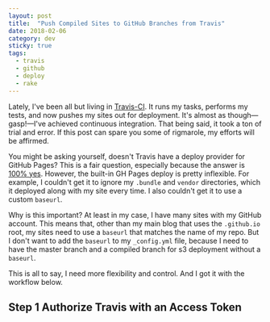 ```yaml
---
layout: post
title:  "Push Compiled Sites to GitHub Branches from Travis"
date: 2018-02-06
category: dev
sticky: true
tags:
  - travis
  - github
  - deploy
  - rake
---
```

Lately, I've been all but living in [Travis-CI](). It runs my tasks, performs my tests, and now pushes my sites out for deployment. It's almost as though—gasp!—I've achieved continuous integration. That being said, it took a ton of trial and error. If this post can spare you some of rigmarole, my efforts will be affirmed.

You might be asking yourself, doesn't Travis have a deploy provider for GitHub Pages? This is a fair question, especially because the answer is [100% yes](). However, the built-in GH Pages deploy is pretty inflexible. For example, I couldn't get it to ignore my `.bundle` and `vendor` directories, which it deployed along with my site every time. I also couldn't get it to use a custom `baseurl`.

Why is this important? At least in my case, I have many sites with my GitHub account. This means that, other than my main blog that uses the `.github.io` root, my sites need to use a `baseurl` that matches the name of my repo. But I don't want to add the `baseurl` to my `_config.yml` file, because I need to have the master branch and a compiled branch for s3 deployment without a `baseurl`.

This is all to say, I need more flexibility and control. And I got it with the workflow below.

## Step 1 Authorize Travis with an Access Token
